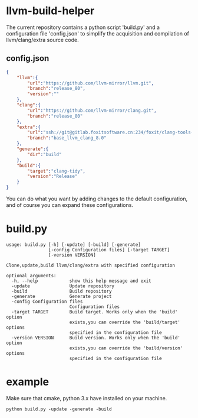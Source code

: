 # llvm-build-helper

The current repository contains a python script 'build.py' and a configuration file 'config.json' to simplify the acquisition and compilation of llvm/clang/extra source code.  

## config.json

```json
{
    "llvm":{
        "url":"https://github.com/llvm-mirror/llvm.git",
        "branch":"release_80",
        "version":""
    },
    "clang":{
        "url":"https://github.com/llvm-mirror/clang.git",
        "branch":"release_80"
    },
    "extra":{
        "url":"ssh://git@gitlab.foxitsoftware.cn:234/foxit/clang-tools-extra.git",
        "branch":"base_llvm_clang_8.0"
    },
	"generate":{
	    "dir":"build"
	},
    "build":{   
        "target":"clang-tidy",
        "version":"Release"
    }
}
```

You can do what you want by adding changes to the default configuration, and of course you can expand these configurations.

# build.py

```
usage: build.py [-h] [-update] [-build] [-generate]
                [-config Configuration files] [-target TARGET]
                [-version VERSION]

Clone,update,build llvm/clang/extra with specified configuration

optional arguments:
  -h, --help            show this help message and exit
  -update               Update repository
  -build                Build repository
  -generate             Generate project
  -config Configuration files
                        Configuration files
  -target TARGET        Build target. Works only when the 'build' option
                        exists,you can override the 'build/target' options
                        specified in the configuration file
  -version VERSION      Build version. Works only when the 'build' option
                        exists,you can override the 'build/version' options
                        specified in the configuration file
```

# example

Make sure that cmake, python 3.x have installed on your machine.

```
python build.py -update -generate -build
```

